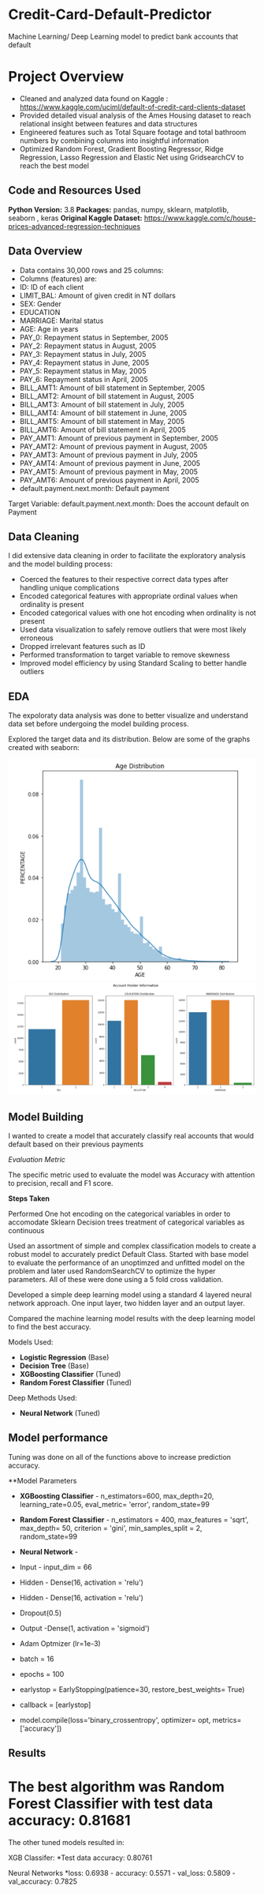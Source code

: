 # Credit-Card-Default-Predictor
Machine Learning/ Deep Learning model to predict bank accounts that default 


# Project Overview 
* Cleaned and analyzed data found on Kaggle : https://www.kaggle.com/uciml/default-of-credit-card-clients-dataset
* Provided detailed visual analysis of the Ames Housing dataset to reach relational insight between features and data structures
* Engineered features such as Total Square footage and total bathroom numbers by combining columns into insightful information 
* Optimized Random Forest, Gradient Boosting Regressor, Ridge Regression, Lasso Regression and Elastic Net using GridsearchCV to reach the best model
 

## Code and Resources Used 
**Python Version:** 3.8 
**Packages:** pandas, numpy, sklearn, matplotlib, seaborn , keras 
**Original Kaggle Dataset:** https://www.kaggle.com/c/house-prices-advanced-regression-techniques

## Data Overview
* Data contains 30,000 rows and 25 columns:
* Columns (features) are:
* ID: ID of each client
* LIMIT_BAL: Amount of given credit in NT dollars 
* SEX: Gender
* EDUCATION
* MARRIAGE: Marital status 
* AGE: Age in years
* PAY_0: Repayment status in September, 2005
* PAY_2: Repayment status in August, 2005 
* PAY_3: Repayment status in July, 2005 
* PAY_4: Repayment status in June, 2005
* PAY_5: Repayment status in May, 2005 
* PAY_6: Repayment status in April, 2005 
* BILL_AMT1: Amount of bill statement in September, 2005 
* BILL_AMT2: Amount of bill statement in August, 2005 
* BILL_AMT3: Amount of bill statement in July, 2005 
* BILL_AMT4: Amount of bill statement in June, 2005 
* BILL_AMT5: Amount of bill statement in May, 2005 
* BILL_AMT6: Amount of bill statement in April, 2005 
* PAY_AMT1: Amount of previous payment in September, 2005
* PAY_AMT2: Amount of previous payment in August, 2005 
* PAY_AMT3: Amount of previous payment in July, 2005 
* PAY_AMT4: Amount of previous payment in June, 2005 
* PAY_AMT5: Amount of previous payment in May, 2005
* PAY_AMT6: Amount of previous payment in April, 2005 
* default.payment.next.month: Default payment 


Target Variable: 
default.payment.next.month: Does the account default on Payment

## Data Cleaning
I did extensive data cleaning in order to facilitate the exploratory analysis and the model building process:

*	Coerced the features to their respective correct data types after handling unique complications
* Encoded categorical features with appropriate ordinal values when ordinality is present
* Encoded categorical values with one hot encoding when ordinality is not present
* Used data visualization to safely remove outliers that were most likely erroneous 
*	Dropped irrelevant features such as ID
*	Performed transformation to target variable to remove skewness 
*	Improved model efficiency by using Standard Scaling to better handle outliers

## EDA
The expoloraty data analysis was done to better visualize and understand data set before undergoing the model building process.

Explored the target data and its distribution.
Below are some of the graphs created with seaborn:


![alt text](https://github.com/kevin7303/Credit-Card-Default-Predictor/blob/master/Age.PNG "Age")
![alt text](https://github.com/kevin7303/Credit-Card-Default-Predictor/blob/master/Education.PNG "Education")



## Model Building 
I wanted to create a model that accurately classify real accounts that would default based on their previous payments

*Evaluation Metric*

The specific metric used to evaluate the model was Accuracy with attention to precision, recall and F1 score.


**Steps Taken**

Performed One hot encoding on the categorical variables in order to accomodate Sklearn Decision trees treatment of categorical variables as continuous

Used an assortment of simple and complex classification models to create a robust model to accurately predict Default Class.
Started with base model to evaluate the performance of an unoptimzed and unfitted model on the problem and later used RandomSearchCV to optimize the hyper parameters.
All of these were done using a 5 fold cross validation.

Developed a simple deep learning model using a standard 4 layered neural network approach. One input layer, two hidden layer and an output layer.

Compared the machine learning model results with the deep learning model to find the best accuracy.

Models Used:
* **Logistic Regression** (Base)
* **Decision Tree** (Base)
* **XGBoosting Classifier** (Tuned)
* **Random Forest Classifier** (Tuned)

Deep Methods Used:
* **Neural Network** (Tuned)



## Model performance
Tuning was done on all of the functions above to increase prediction accuracy.


**Model Parameters

* **XGBoosting Classifier** - n_estimators=600, max_depth=20, learning_rate=0.05, eval_metric= 'error', random_state=99
* **Random Forest Classifier** - n_estimators = 400, max_features = 'sqrt', max_depth= 50, criterion = 'gini', min_samples_split = 2, random_state=99

* **Neural Network** -

* Input - input_dim = 66
* Hidden - Dense(16, activation = 'relu')
* Hidden - Dense(16, activation = 'relu')
* Dropout(0.5)
* Output -Dense(1, activation = 'sigmoid')

* Adam Optmizer (lr=1e-3)

* batch = 16
* epochs = 100
* earlystop = EarlyStopping(patience=30, restore_best_weights= True)
* callback = [earlystop]

* model.compile(loss='binary_crossentropy', optimizer= opt, metrics=['accuracy'])

## **Results**
# The best algorithm was Random Forest Classifier with test data accuracy: 0.81681

The other tuned models resulted in:

XGB Classifer:
*Test data accuracy: 0.80761

Neural Networks 
*loss: 0.6938 - accuracy: 0.5571 - val_loss: 0.5809 - val_accuracy: 0.7825
